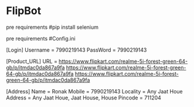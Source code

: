 # FlipBot
pre requirements
#pip install selenium

pre requirements
#Config.ini

[Login]
Username = 7990219143
PassWord = 7990219143

[Product_URL]
URL = https://www.flipkart.com/realme-5i-forest-green-64-gb/p/itmdac0da867a9fa
	https://www.flipkart.com/realme-5i-forest-green-64-gb/p/itmdac0da867a9fa
	https://www.flipkart.com/realme-5i-forest-green-64-gb/p/itmdac0da867a9fa

[Address]
Name = Ronak
Mobile = 7990219143
Locality = Any Jaat Houe
Address = Any Jaat Houe, Jaat House, House
Pincode = 711204
